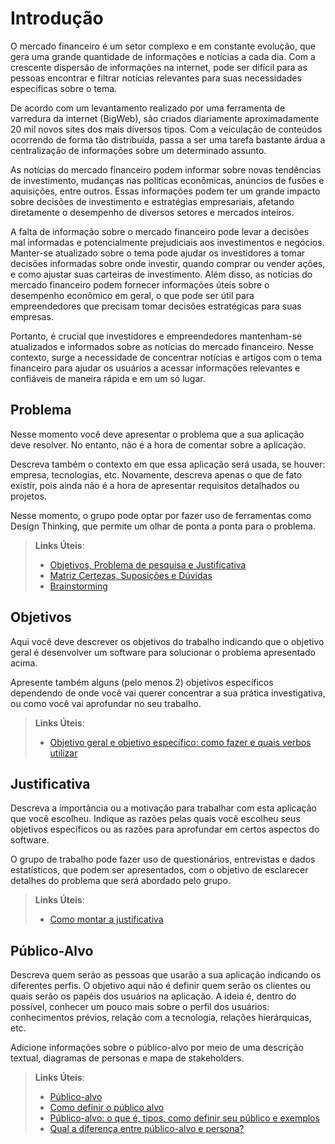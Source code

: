 # Introdução

O mercado financeiro é um setor complexo e em constante evolução, que gera uma grande quantidade de informações e notícias a cada dia. Com a crescente dispersão de informações na internet, pode ser difícil para as pessoas encontrar e filtrar notícias relevantes para suas necessidades específicas sobre o tema. 

De acordo com um levantamento realizado por uma ferramenta de varredura da internet (BigWeb), são criados diariamente aproximadamente 20 mil novos sites dos mais diversos tipos. Com a veiculação de conteúdos ocorrendo de forma tão distribuída, passa a ser uma tarefa bastante árdua a centralização de informações sobre um determinado assunto.

As notícias do mercado financeiro podem informar sobre novas tendências de investimento, mudanças nas políticas econômicas, anúncios de fusões e aquisições, entre outros. Essas informações podem ter um grande impacto sobre decisões de investimento e estratégias empresariais, afetando diretamente o desempenho de diversos setores e mercados inteiros.

A falta de informação sobre o mercado financeiro pode levar a decisões mal informadas e potencialmente prejudiciais aos investimentos e negócios. Manter-se atualizado sobre o tema pode ajudar os investidores a tomar decisões informadas sobre onde investir, quando comprar ou vender ações, e como ajustar suas carteiras de investimento. Além disso, as notícias do mercado financeiro podem fornecer informações úteis sobre o desempenho econômico em geral, o que pode ser útil para empreendedores que precisam tomar decisões estratégicas para suas empresas.

Portanto, é crucial que investidores e empreendedores mantenham-se atualizados e informados sobre as notícias do mercado financeiro. Nesse contexto, surge a necessidade de concentrar notícias e artigos com o tema financeiro para ajudar os usuários a acessar informações relevantes e confiáveis de maneira rápida e em um só lugar. 


## Problema
Nesse momento você deve apresentar o problema que a sua aplicação deve  resolver. No entanto, não é a hora de comentar sobre a aplicação.

Descreva também o contexto em que essa aplicação será usada, se  houver: empresa, tecnologias, etc. Novamente, descreva apenas o que de  fato existir, pois ainda não é a hora de apresentar requisitos  detalhados ou projetos.

Nesse momento, o grupo pode optar por fazer uso  de ferramentas como Design Thinking, que permite um olhar de ponta a ponta para o problema.

> **Links Úteis**:
> - [Objetivos, Problema de pesquisa e Justificativa](https://medium.com/@versioparole/objetivos-problema-de-pesquisa-e-justificativa-c98c8233b9c3)
> - [Matriz Certezas, Suposições e Dúvidas](https://medium.com/educa%C3%A7%C3%A3o-fora-da-caixa/matriz-certezas-suposi%C3%A7%C3%B5es-e-d%C3%BAvidas-fa2263633655)
> - [Brainstorming](https://www.euax.com.br/2018/09/brainstorming/)


## Objetivos

Aqui você deve descrever os objetivos do trabalho indicando que o objetivo geral é desenvolver um software para solucionar o problema apresentado acima. 

Apresente também alguns (pelo menos 2) objetivos específicos dependendo de onde você vai querer concentrar a sua prática investigativa, ou como você vai aprofundar no seu trabalho.
 
> **Links Úteis**:
> - [Objetivo geral e objetivo específico: como fazer e quais verbos utilizar](https://blog.mettzer.com/diferenca-entre-objetivo-geral-e-objetivo-especifico/)


## Justificativa

Descreva a importância ou a motivação para trabalhar com esta aplicação que você escolheu. Indique as razões pelas quais você escolheu seus objetivos específicos ou as razões para aprofundar em certos aspectos do software.

O grupo de trabalho pode fazer uso de questionários, entrevistas e dados estatísticos, que podem ser apresentados, com o objetivo de esclarecer detalhes do problema que será abordado pelo grupo.

> **Links Úteis**:
> - [Como montar a justificativa](https://guiadamonografia.com.br/como-montar-justificativa-do-tcc/)


## Público-Alvo

Descreva quem serão as pessoas que usarão a sua aplicação indicando os diferentes perfis. O objetivo aqui não é definir quem serão os clientes ou quais serão os papéis dos usuários na aplicação. A ideia é, dentro do possível, conhecer um pouco mais sobre o perfil dos usuários: conhecimentos prévios, relação com a tecnologia, relações
hierárquicas, etc.

Adicione informações sobre o público-alvo por meio de uma descrição textual, diagramas de personas e mapa de stakeholders.

> **Links Úteis**:
> - [Público-alvo](https://blog.hotmart.com/pt-br/publico-alvo/)
> - [Como definir o público alvo](https://exame.com/pme/5-dicas-essenciais-para-definir-o-publico-alvo-do-seu-negocio/)
> - [Público-alvo: o que é, tipos, como definir seu público e exemplos](https://klickpages.com.br/blog/publico-alvo-o-que-e/)
> - [Qual a diferença entre público-alvo e persona?](https://rockcontent.com/blog/diferenca-publico-alvo-e-persona/)
